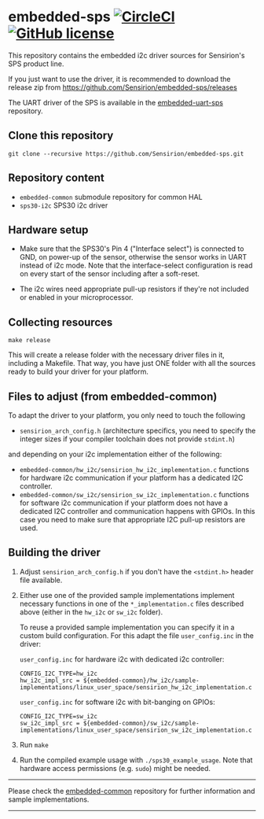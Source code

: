 # embedded-sps [![CircleCI](https://circleci.com/gh/Sensirion/embedded-sps.svg?style=shield)](https://circleci.com/gh/Sensirion/embedded-sps) [![GitHub license](https://img.shields.io/badge/license-BSD3-blue.svg)](https://raw.githubusercontent.com/Sensirion/embedded-sps/master/LICENSE)
This repository contains the embedded i2c driver sources for Sensirion's
SPS product line.

If you just want to use the driver, it is recommended to download the release
zip from https://github.com/Sensirion/embedded-sps/releases

The UART driver of the SPS is available in the
[embedded-uart-sps](https://github.com/Sensirion/embedded-uart-sps) repository.

## Clone this repository
```
git clone --recursive https://github.com/Sensirion/embedded-sps.git
```

## Repository content
* `embedded-common` submodule repository for common HAL
* `sps30-i2c` SPS30 i2c driver


## Hardware setup
* Make sure that the SPS30's Pin 4 ("Interface select") is connected to GND, on
  power-up of the sensor, otherwise the sensor works in UART instead of i2c
  mode. Note that the interface-select configuration is read on every start of
  the sensor including after a soft-reset.

* The i2c wires need appropriate pull-up resistors if they're not included or
  enabled in your microprocessor.

## Collecting resources
```
make release
```
This will create a release folder with the necessary driver files in it,
including a Makefile. That way, you have just ONE folder with all the sources
ready to build your driver for your platform.

## Files to adjust (from embedded-common)
To adapt the driver to your platform, you only need to touch the following

* `sensirion_arch_config.h` (architecture specifics, you need to specify
the integer sizes if your compiler toolchain does not provide `stdint.h`)

and depending on your i2c implementation either of the following:

* `embedded-common/hw_i2c/sensirion_hw_i2c_implementation.c`
  functions for hardware i2c communication if your platform has a dedicated I2C
  controller.
* `embedded-common/sw_i2c/sensirion_sw_i2c_implementation.c`
  functions for software i2c communication if your platform does not have a
  dedicated I2C controller and communication happens with GPIOs. In this case
  you need to make sure that appropriate I2C pull-up resistors are used.

## Building the driver
1. Adjust `sensirion_arch_config.h` if you don't have the `<stdint.h>` header
   file available.
2. Either use one of the provided sample implementations implement necessary
   functions in one of the `*_implementation.c` files described above (either in
   the `hw_i2c` or `sw_i2c` folder).

   To reuse a provided sample implementation you can specify it in a custom
   build configuration. For this adapt the file `user_config.inc` in the
   driver:

   `user_config.inc` for hardware i2c with dedicated i2c controller:
   ```
   CONFIG_I2C_TYPE=hw_i2c
   hw_i2c_impl_src = ${embedded-common}/hw_i2c/sample-implementations/linux_user_space/sensirion_hw_i2c_implementation.c
   ```

   `user_config.inc` for software i2c with bit-banging on GPIOs:
   ```
   CONFIG_I2C_TYPE=sw_i2c
   sw_i2c_impl_src = ${embedded-common}/sw_i2c/sample-implementations/linux_user_space/sensirion_sw_i2c_implementation.c
   ```

3. Run `make`
4. Run the compiled example usage with `./sps30_example_usage`. Note that
   hardware access permissions (e.g. `sudo`) might be needed.

---

Please check the [embedded-common](https://github.com/Sensirion/embedded-common)
repository for further information and sample implementations.

---
